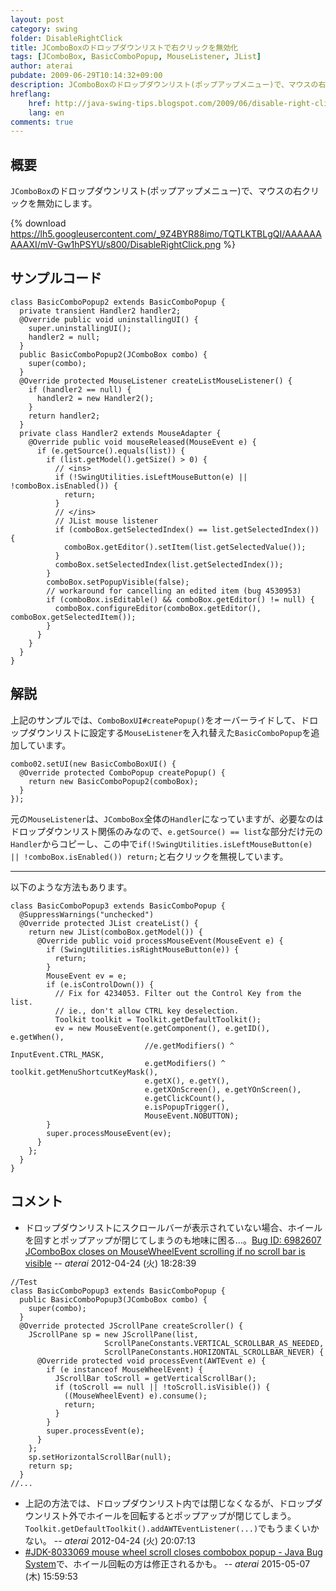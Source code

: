 ```yaml
---
layout: post
category: swing
folder: DisableRightClick
title: JComboBoxのドロップダウンリストで右クリックを無効化
tags: [JComboBox, BasicComboPopup, MouseListener, JList]
author: aterai
pubdate: 2009-06-29T10:14:32+09:00
description: JComboBoxのドロップダウンリスト(ポップアップメニュー)で、マウスの右クリックを無効にします。
hreflang:
    href: http://java-swing-tips.blogspot.com/2009/06/disable-right-click-in-jcombobox.html
    lang: en
comments: true
---
```

## 概要
`JComboBox`のドロップダウンリスト(ポップアップメニュー)で、マウスの右クリックを無効にします。

{% download https://lh5.googleusercontent.com/_9Z4BYR88imo/TQTLKTBLgQI/AAAAAAAAAXI/mV-Gw1hPSYU/s800/DisableRightClick.png %}

## サンプルコード
<pre class="prettyprint"><code>class BasicComboPopup2 extends BasicComboPopup {
  private transient Handler2 handler2;
  @Override public void uninstallingUI() {
    super.uninstallingUI();
    handler2 = null;
  }
  public BasicComboPopup2(JComboBox combo) {
    super(combo);
  }
  @Override protected MouseListener createListMouseListener() {
    if (handler2 == null) {
      handler2 = new Handler2();
    }
    return handler2;
  }
  private class Handler2 extends MouseAdapter {
    @Override public void mouseReleased(MouseEvent e) {
      if (e.getSource().equals(list)) {
        if (list.getModel().getSize() &gt; 0) {
          // &lt;ins&gt;
          if (!SwingUtilities.isLeftMouseButton(e) || !comboBox.isEnabled()) {
            return;
          }
          // &lt;/ins&gt;
          // JList mouse listener
          if (comboBox.getSelectedIndex() == list.getSelectedIndex()) {
            comboBox.getEditor().setItem(list.getSelectedValue());
          }
          comboBox.setSelectedIndex(list.getSelectedIndex());
        }
        comboBox.setPopupVisible(false);
        // workaround for cancelling an edited item (bug 4530953)
        if (comboBox.isEditable() &amp;&amp; comboBox.getEditor() != null) {
          comboBox.configureEditor(comboBox.getEditor(), comboBox.getSelectedItem());
        }
      }
    }
  }
}
</code></pre>

## 解説
上記のサンプルでは、`ComboBoxUI#createPopup()`をオーバーライドして、ドロップダウンリストに設定する`MouseListener`を入れ替えた`BasicComboPopup`を追加しています。

<pre class="prettyprint"><code>combo02.setUI(new BasicComboBoxUI() {
  @Override protected ComboPopup createPopup() {
    return new BasicComboPopup2(comboBox);
  }
});
</code></pre>

元の`MouseListener`は、`JComboBox`全体の`Handler`になっていますが、必要なのはドロップダウンリスト関係のみなので、`e.getSource() == list`な部分だけ元の`Handler`からコピーし、この中で`if(!SwingUtilities.isLeftMouseButton(e) || !comboBox.isEnabled()) return;`と右クリックを無視しています。

- - - -
以下のような方法もあります。

<pre class="prettyprint"><code>class BasicComboPopup3 extends BasicComboPopup {
  @SuppressWarnings("unchecked")
  @Override protected JList createList() {
    return new JList(comboBox.getModel()) {
      @Override public void processMouseEvent(MouseEvent e) {
        if (SwingUtilities.isRightMouseButton(e)) {
          return;
        }
        MouseEvent ev = e;
        if (e.isControlDown()) {
          // Fix for 4234053. Filter out the Control Key from the list.
          // ie., don't allow CTRL key deselection.
          Toolkit toolkit = Toolkit.getDefaultToolkit();
          ev = new MouseEvent(e.getComponent(), e.getID(), e.getWhen(),
                              //e.getModifiers() ^ InputEvent.CTRL_MASK,
                              e.getModifiers() ^ toolkit.getMenuShortcutKeyMask(),
                              e.getX(), e.getY(),
                              e.getXOnScreen(), e.getYOnScreen(),
                              e.getClickCount(),
                              e.isPopupTrigger(),
                              MouseEvent.NOBUTTON);
        }
        super.processMouseEvent(ev);
      }
    };
  }
}
</code></pre>

## コメント
- ドロップダウンリストにスクロールバーが表示されていない場合、ホイールを回すとポップアップが閉じてしまうのも地味に困る…。[Bug ID: 6982607 JComboBox closes on MouseWheelEvent scrolling if no scroll bar is visible](http://bugs.java.com/bugdatabase/view_bug.do?bug_id=6982607) -- *aterai* 2012-04-24 (火) 18:28:39

<!-- dummy comment line for breaking list -->

<pre class="prettyprint"><code>//Test
class BasicComboPopup3 extends BasicComboPopup {
  public BasicComboPopup3(JComboBox combo) {
    super(combo);
  }
  @Override protected JScrollPane createScroller() {
    JScrollPane sp = new JScrollPane(list,
                     ScrollPaneConstants.VERTICAL_SCROLLBAR_AS_NEEDED,
                     ScrollPaneConstants.HORIZONTAL_SCROLLBAR_NEVER) {
      @Override protected void processEvent(AWTEvent e) {
        if (e instanceof MouseWheelEvent) {
          JScrollBar toScroll = getVerticalScrollBar();
          if (toScroll == null || !toScroll.isVisible()) {
            ((MouseWheelEvent) e).consume();
            return;
          }
        }
        super.processEvent(e);
      }
    };
    sp.setHorizontalScrollBar(null);
    return sp;
  }
//...
</code></pre>

- 上記の方法では、ドロップダウンリスト内では閉じなくなるが、ドロップダウンリスト外でホイールを回転するとポップアップが閉じてしまう。`Toolkit.getDefaultToolkit().addAWTEventListener(...)`でもうまくいかない。 -- *aterai* 2012-04-24 (火) 20:07:13
- [#JDK-8033069 mouse wheel scroll closes combobox popup - Java Bug System](https://bugs.openjdk.java.net/browse/JDK-8033069)で、ホイール回転の方は修正されるかも。 -- *aterai* 2015-05-07 (木) 15:59:53

<!-- dummy comment line for breaking list -->
